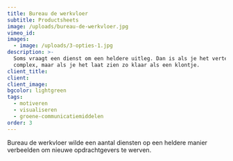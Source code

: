 ```yaml
---
title: Bureau de werkvloer
subtitle: Productsheets
image: /uploads/bureau-de-werkvloer.jpg
vimeo_id:
images:
  - image: /uploads/3-opties-1.jpg
description: >-
  Soms vraagt een dienst om een heldere uitleg. Dan is als je het vertelt
  complex, maar als je het laat zien zo klaar als een klontje. 
client_title:
client:
client_image:
bgcolor: lightgreen
tags:
  - motiveren
  - visualiseren
  - groene-communicatiemiddelen
order: 3
---
```

Bureau de werkvloer wilde een aantal diensten op een heldere manier verbeelden om nieuwe opdrachtgevers te werven.